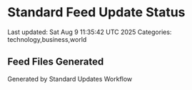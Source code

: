 # Standard Feed Update Status
Last updated: Sat Aug  9 11:35:42 UTC 2025
Categories: technology,business,world

## Feed Files Generated

Generated by Standard Updates Workflow
